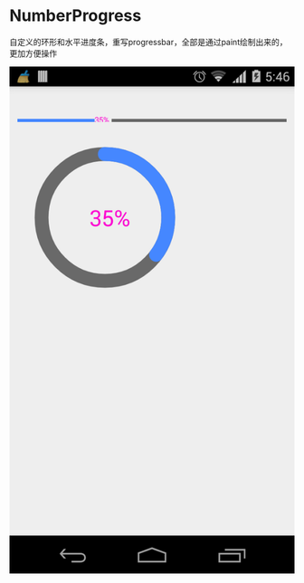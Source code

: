 # NumberProgress
自定义的环形和水平进度条，重写progressbar，全部是通过paint绘制出来的，更加方便操作

![icon](https://github.com/wangjia55/NumberProgress/blob/master/numberprogress.png)

